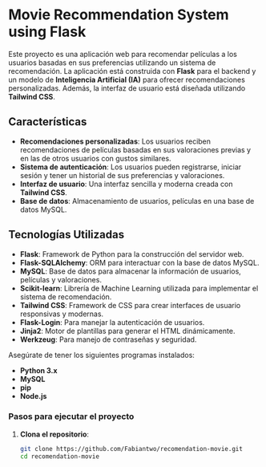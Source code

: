 # Movie Recommendation System using Flask

Este proyecto es una aplicación web para recomendar películas a los usuarios basadas en sus preferencias utilizando un sistema de recomendación. La aplicación está construida con **Flask** para el backend y un modelo de **Inteligencia Artificial (IA)** para ofrecer recomendaciones personalizadas. Además, la interfaz de usuario está diseñada utilizando **Tailwind CSS**.

## Características

- **Recomendaciones personalizadas**: Los usuarios reciben recomendaciones de películas basadas en sus valoraciones previas y en las de otros usuarios con gustos similares.
- **Sistema de autenticación**: Los usuarios pueden registrarse, iniciar sesión y tener un historial de sus preferencias y valoraciones.
- **Interfaz de usuario**: Una interfaz sencilla y moderna creada con **Tailwind CSS**.
- **Base de datos**: Almacenamiento de usuarios, películas en una base de datos MySQL.

## Tecnologías Utilizadas

- **Flask**: Framework de Python para la construcción del servidor web.
- **Flask-SQLAlchemy**: ORM para interactuar con la base de datos MySQL.
- **MySQL**: Base de datos para almacenar la información de usuarios, películas y valoraciones.
- **Scikit-learn**: Librería de Machine Learning utilizada para implementar el sistema de recomendación.
- **Tailwind CSS**: Framework de CSS para crear interfaces de usuario responsivas y modernas.
- **Flask-Login**: Para manejar la autenticación de usuarios.
- **Jinja2**: Motor de plantillas para generar el HTML dinámicamente.
- **Werkzeug**: Para manejo de contraseñas y seguridad.

Asegúrate de tener los siguientes programas instalados:

- **Python 3.x**
- **MySQL**
- **pip**
- **Node.js**

### Pasos para ejecutar el proyecto

1. **Clona el repositorio**:

   ```bash
   git clone https://github.com/Fabiantwo/recomendation-movie.git
   cd recomendation-movie
